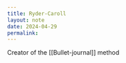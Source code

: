 ```yaml
---
title: Ryder-Caroll
layout: note
date: 2024-04-29
permalink:
---
```


Creator of the [[Bullet-journal]] method